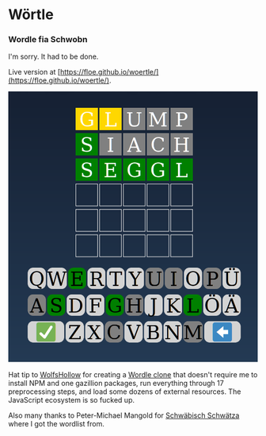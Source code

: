 # Wörtle

### Wordle fia Schwobn

I'm sorry. It had to be done.

Live version at [https://floe.github.io/woertle/](https://floe.github.io/woertle/).

![Screenshot](teaser.png)

Hat tip to [WolfsHollow](https://github.com/WolfsHollow) for creating a 
[Wordle clone](https://github.com/WolfsHollow/WordMaster) that doesn't require me to install NPM and one gazillion packages,
run everything through 17 preprocessing steps, and load some dozens of external resources. The JavaScript ecosystem is so fucked up.

Also many thanks to Peter-Michael Mangold for [Schwäbisch Schwätza](https://www.schwaebisch-schwaetza.de/) where I got the wordlist from.

